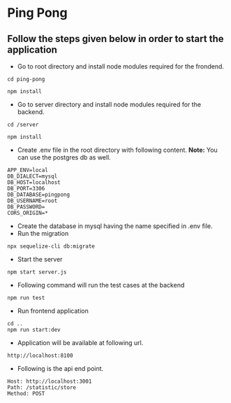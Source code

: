 # Ping Pong
Follow the steps given below in order to start the application
---

- Go to root directory and install node modules required for the frondend.

```
cd ping-pong

npm install
```
- Go to server directory and install node modules required for the backend.

```
cd /server

npm install
```

- Create .env file in the root directory with following content.
**Note:** You can use the postgres db as well.

```
APP_ENV=local
DB_DIALECT=mysql
DB_HOST=localhost
DB_PORT=3306
DB_DATABASE=pingpong
DB_USERNAME=root
DB_PASSWORD=
CORS_ORIGIN=*
```

- Create the database in mysql having the name specified in .env file.
- Run the migration

```
npx sequelize-cli db:migrate
```

- Start the server

```
npm start server.js
```

- Following command will run the test cases at the backend

```
npm run test
```

- Run frontend application

```
cd ..
npm run start:dev
```

- Application will be available at following url.

```
http://localhost:8100
```

- Following is the api end point.

```
Host: http://localhost:3001
Path: /statistic/store
Method: POST
```
